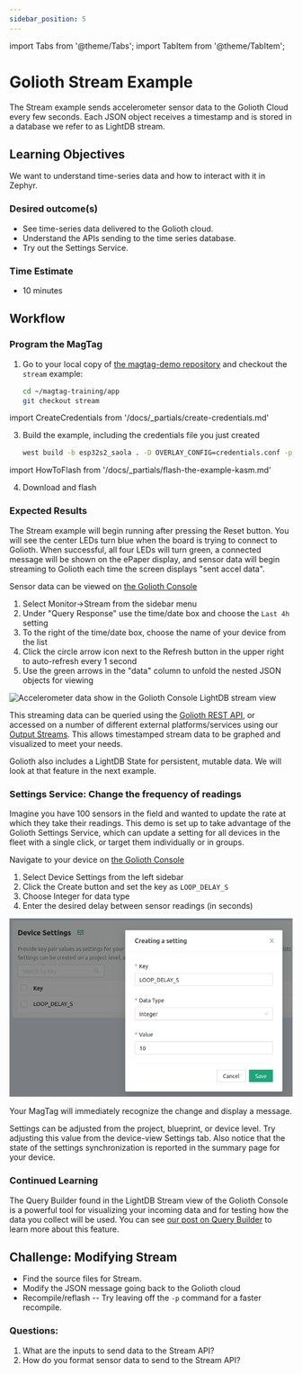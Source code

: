```yaml
---
sidebar_position: 5
---
```


import Tabs from '@theme/Tabs';
import TabItem from '@theme/TabItem';

# Golioth Stream Example

The Stream example sends accelerometer sensor data to the Golioth Cloud every
few seconds. Each JSON object receives a timestamp and is stored in a database
we refer to as LightDB stream.

## Learning Objectives

We want to understand time-series data and how to interact with it in Zephyr. 

### Desired outcome(s)
* See time-series data delivered to the Golioth cloud.
* Understand the APIs sending to the time series database.
* Try out the Settings Service.

### Time Estimate

* 10 minutes 

## Workflow

### Program the MagTag

1. Go to your local copy of [the magtag-demo
   repository](https://github.com/golioth/magtag-demo) and checkout the `stream`
   example:

    ```bash
    cd ~/magtag-training/app
    git checkout stream
    ```

import CreateCredentials from '/docs/\_partials/create-credentials.md'

<CreateCredentials/>

3. Build the example, including the credentials file you just created

    ```bash
    west build -b esp32s2_saola . -D OVERLAY_CONFIG=credentials.conf -p
    ```

import HowToFlash from '/docs/\_partials/flash-the-example-kasm.md'

4. Download and flash

  <HowToFlash/>

### Expected Results

The Stream example will begin running after pressing the Reset button. You will
see the center LEDs turn blue when the board is trying to connect to Golioth.
When successful, all four LEDs will turn green, a connected message will be
shown on the ePaper display, and sensor data will begin streaming to Golioth
each time the screen displays "sent accel data".

Sensor data can be viewed on [the Golioth Console](https://console.golioth.io/)

1. Select Monitor&rarr;Stream from the sidebar menu
2. Under "Query Response" use the time/date box and choose the `Last 4h` setting
3. To the right of the time/date box, choose the name of your device from the
   list
4. Click the circle arrow icon next to the Refresh button in the upper right to
   auto-refresh every 1 second
5. Use the green arrows in the "data" column to unfold the nested JSON objects
   for viewing

![Accelerometer data show in the Golioth Console LightDB stream view](../assets/golioth-stream-data.png)

This streaming data can be queried using the [Golioth REST
API](https://docs.golioth.io/reference/rest-api/overview), or accessed on a
number of different external platforms/services using our [Output
Streams](https://docs.golioth.io/cloud/output-streams). This allows timestamped
stream data to be graphed and visualized to meet your needs.

Golioth also includes a LightDB State for persistent, mutable data. We will look
at that feature in the next example.

### Settings Service: Change the frequency of readings

Imagine you have 100 sensors in the field and wanted to update the rate at which they take their readings. This demo is set up to take advantage of the Golioth Settings Service, which can update a setting for all devices in the fleet with a single click, or target them individually or in groups.

Navigate to your device on [the Golioth Console](https://console.golioth.io/)

1. Select Device Settings from the left sidebar
2. Click the Create button and set the key as `LOOP_DELAY_S`
3. Choose Integer for data type
4. Enter the desired delay between sensor readings (in seconds)

![Setting up the LightDB State endpoint](../assets/golioth-device-settings-service.png)

Your MagTag will immediately recognize the change and display a message.

Settings can be adjusted from the project, blueprint, or device level. Try
adjusting this value from the device-view Settings tab. Also notice that the state of the settings synchronization is reported in the summary page for your device.

### Continued Learning

The Query Builder found in the LightDB Stream view of the Golioth Console is a
powerful tool for visualizing your incoming data and for testing how the data
you collect will be used. You can see [our post on Query
Builder](https://blog.golioth.io/prototype-your-data-outputs-with-the-golioth-query-builder/)
to learn more about this feature.

## Challenge: Modifying Stream

* Find the source files for Stream. 
* Modify the JSON message going back to the Golioth cloud
* Recompile/reflash -- Try leaving off the `-p` command for a faster recompile.

### Questions:
1. What are the inputs to send data to the Stream API?
2. How do you format sensor data to send to the Stream API?
